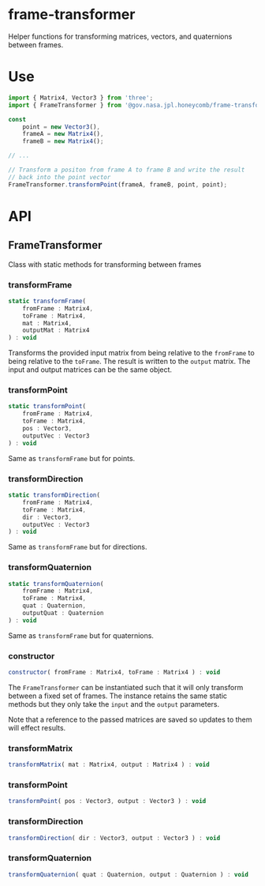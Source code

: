 # frame-transformer

Helper functions for transforming matrices, vectors, and quaternions between frames.

<!--{package-dependencies ./package.json}-->

# Use

```js
import { Matrix4, Vector3 } from 'three';
import { FrameTransformer } from '@gov.nasa.jpl.honeycomb/frame-transformer';

const
    point = new Vector3(),
    frameA = new Matrix4(),
    frameB = new Matrix4();

// ...

// Transform a positon from frame A to frame B and write the result
// back into the point vector
FrameTransformer.transformPoint(frameA, frameB, point, point);
```

# API

<!-- START_AUTOGENERATED_DOCS -->
## FrameTransformer

Class with static methods for transforming between frames

### transformFrame<a name="FrameTransformer.transformFrame"></a>

```js
static transformFrame(
	fromFrame : Matrix4, 
	toFrame : Matrix4, 
	mat : Matrix4, 
	outputMat : Matrix4
) : void
```

Transforms the provided input matrix from being relative to the `fromFrame` to being
relative to the `toFrame`. The result is written to the `output` matrix. The input and
output matrices can be the same object.

### transformPoint<a name="FrameTransformer.transformPoint"></a>

```js
static transformPoint(
	fromFrame : Matrix4, 
	toFrame : Matrix4, 
	pos : Vector3, 
	outputVec : Vector3
) : void
```

Same as `transformFrame` but for points.

### transformDirection<a name="FrameTransformer.transformDirection"></a>

```js
static transformDirection(
	fromFrame : Matrix4, 
	toFrame : Matrix4, 
	dir : Vector3, 
	outputVec : Vector3
) : void
```

Same as `transformFrame` but for directions.

### transformQuaternion<a name="FrameTransformer.transformQuaternion"></a>

```js
static transformQuaternion(
	fromFrame : Matrix4, 
	toFrame : Matrix4, 
	quat : Quaternion, 
	outputQuat : Quaternion
) : void
```

Same as `transformFrame` but for quaternions.

### constructor

```js
constructor( fromFrame : Matrix4, toFrame : Matrix4 ) : void
```

The `FrameTransformer` can be instantiated such that it will only transform between a fixed set
of frames. The instance retains the same static methods but they only take the `input` and the
`output` parameters.

Note that a reference to the passed matrices are saved so updates to them will effect results.

### transformMatrix<a name="FrameTransformer#transformMatrix"></a>

```js
transformMatrix( mat : Matrix4, output : Matrix4 ) : void
```

### transformPoint<a name="FrameTransformer#transformPoint"></a>

```js
transformPoint( pos : Vector3, output : Vector3 ) : void
```

### transformDirection<a name="FrameTransformer#transformDirection"></a>

```js
transformDirection( dir : Vector3, output : Vector3 ) : void
```

### transformQuaternion<a name="FrameTransformer#transformQuaternion"></a>

```js
transformQuaternion( quat : Quaternion, output : Quaternion ) : void
```


<!-- END_AUTOGENERATED_DOCS -->
